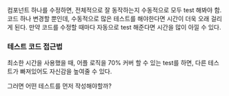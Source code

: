 컴포넌트 하나를 수정하면, 전체적으로 잘 동작하는지 수동적으로 모두 test 해봐야 함. 코드 하나 변경할 뿐인데, 수동적으로 많은 테스트를 해야한다면 시간이 더욱 오래 걸리게 된다.
만약 코드를 수정할 때마다 자동으로 test 해준다면 시간을 많이 아낄 수 있다.

### 테스트 코드 접근법
최소한 시간을 사용했을 때, 어플 로직을 70% 커버 할 수 있는 test를 하면, 다른 테스트가 빠져있어도 자신감을 높여줄 수 있다.

그러면 어떤 테스트를 먼저 작성해야할까?